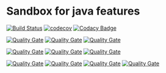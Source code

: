 # Sandbox for java features


[![Build Status](https://travis-ci.org/lukasz-szewc/java-sandbox.svg?branch=master)](https://travis-ci.org/lukasz-szewc/java-sandbox)
[![codecov](https://codecov.io/gh/lukasz-szewc/java8-new-features-example/branch/master/graph/badge.svg)](https://codecov.io/gh/lukasz-szewc/java8-new-features-example)
[![Codacy Badge](https://api.codacy.com/project/badge/Grade/d28b8106286d47c3bb7beb5d12eaf2ff)](https://www.codacy.com/app/lukasz-szewc/java8-new-features-example?utm_source=github.com&amp;utm_medium=referral&amp;utm_content=lukasz-szewc/java8-new-features-example&amp;utm_campaign=Badge_Grade)

[![Quality Gate](https://sonarcloud.io/api/badges/gate?key=org.luksze:java8-new-features)](https://sonarcloud.io/dashboard/index/org.luksze:java8-new-features)
[![Quality Gate](https://sonarcloud.io/api/badges/measure?key=org.luksze:java8-new-features&metric=ncloc)](https://sonarcloud.io/component_measures?id=org.luksze%3Ajava8-new-features)
[![Quality Gate](https://sonarcloud.io/api/badges/measure?key=org.luksze:java8-new-features&metric=function_complexity)](https://sonarcloud.io/component_measures?id=org.luksze%3Ajava8-new-features)

[![Quality Gate](https://sonarcloud.io/api/badges/measure?key=org.luksze:java8-new-features&metric=blocker_violations)](https://sonarcloud.io/project/issues?id=org.luksze%3Ajava8-new-features&resolved=false)
[![Quality Gate](https://sonarcloud.io/api/badges/measure?key=org.luksze:java8-new-features&metric=critical_violations)](https://sonarcloud.io/project/issues?id=org.luksze%3Ajava8-new-features&resolved=false)
[![Quality Gate](https://sonarcloud.io/api/badges/measure?key=org.luksze:java8-new-features&metric=sqale_debt_ratio)](https://sonarcloud.io/dashboard/index/org.luksze:java8-new-features)

[![Quality Gate](https://sonarcloud.io/api/badges/measure?key=org.luksze:java8-new-features&metric=coverage)](https://sonarcloud.io/component_measures?id=org.luksze%3Ajava8-new-features&metric=coverage)
[![Quality Gate](https://sonarcloud.io/api/badges/measure?key=org.luksze:java8-new-features&metric=test_success_density)](https://sonarcloud.io/dashboard/index/org.luksze:java8-new-features)
[![Quality Gate](https://sonarcloud.io/api/badges/measure?key=org.luksze:java8-new-features&metric=test_errors)](https://sonarcloud.io/dashboard/index/org.luksze:java8-new-features)
[![Quality Gate](https://sonarcloud.io/api/badges/measure?key=org.luksze:java8-new-features&metric=test_failures)](https://sonarcloud.io/dashboard/index/org.luksze:java8-new-features)
